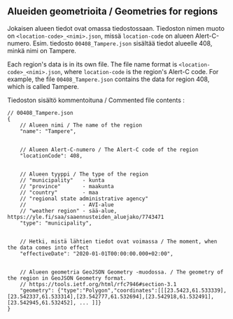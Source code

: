 ## Alueiden geometrioita / Geometries for regions

Jokaisen alueen tiedot ovat omassa tiedostossaan. Tiedoston nimen muoto on 
`<location-code>_<nimi>.json`, missä `location-code` on alueen Alert-C-numero.
Esim. tiedosto `00408_Tampere.json` sisältää tiedot alueelle 408, minkä nimi 
on Tampere.

Each region's data is in its own file. The file name format is 
`<location-code>_<nimi>.json`, where `location-code` is the region's
Alert-C code. For example, the file `00408_Tampere.json` contains the
data for region 408, which is called Tampere.


Tiedoston sisältö kommentoituna / Commented file contents :
```jsonc
// 00408_Tampere.json
{
    // Alueen nimi / The name of the region
    "name": "Tampere",


    // Alueen Alert-C-numero / The Alert-C code of the region
    "locationCode": 408,


    // Alueen tyyppi / The type of the region
    // "municipality"   - kunta
    // "province"       - maakunta
    // "country"        - maa
    // "regional state administrative agency" 
    //                  - AVI-alue
    // "weather region" - sää-alue, https://yle.fi/saa/saaennusteiden_aluejako/7743471
    "type": "municipality",


    // Hetki, mistä lähtien tiedot ovat voimassa / The moment, when the data comes into effect
    "effectiveDate": "2020-01-01T00:00:00.000+02:00",


    // Alueen geometria GeoJSON Geometry -muodossa. / The geometry of the region in GeoJSON Geometry format.
    // https://tools.ietf.org/html/rfc7946#section-3.1
    "geometry": {"type":"Polygon","coordinates":[[[23.5423,61.533339],[23.542337,61.533314],[23.542777,61.532694],[23.542918,61.532491],[23.542945,61.532452], ... ]]}
}
```

